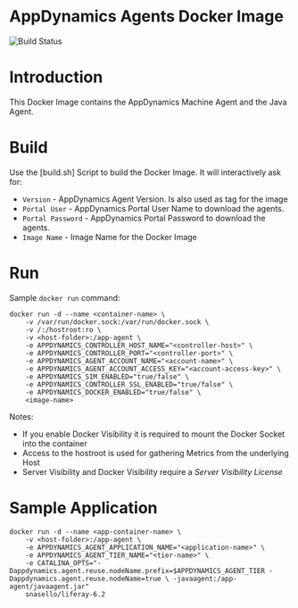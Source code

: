 AppDynamics Agents Docker Image
======
![Build Status](https://jenkins.appd.duckdns.org/buildStatus/icon?job=DOCKER_appd_agents)
# Introduction
This Docker Image contains the AppDynamics Machine Agent and the Java Agent.
# Build
Use the [build.sh] Script to build the Docker Image. It will interactively ask for:
* ```Version``` -  AppDynamics Agent Version. Is also used as tag for the image
* ```Portal User``` - AppDynamics Portal User Name to download the agents.
* ```Portal Password``` - AppDynamics Portal Password to download the agents.
* ```Image Name``` - Image Name for the Docker Image

# Run
Sample ```docker run``` command:
```
docker run -d --name <container-name> \
    -v /var/run/docker.sock:/var/run/docker.sock \
    -v /:/hostroot:ro \
    -v <host-folder>:/app-agent \
    -e APPDYNAMICS_CONTROLLER_HOST_NAME="<controller-host>" \
    -e APPDYNAMICS_CONTROLLER_PORT="<controller-port>" \
    -e APPDYNAMICS_AGENT_ACCOUNT_NAME="<account-name>" \
    -e APPDYNAMICS_AGENT_ACCOUNT_ACCESS_KEY="<account-access-key>" \
    -e APPDYNAMICS_SIM_ENABLED="true/false" \
    -e APPDYNAMICS_CONTROLLER_SSL_ENABLED="true/false" \
    -e APPDYNAMICS_DOCKER_ENABLED="true/false" \
    <image-name>
```
Notes:
* If you enable Docker Visibility it is required to mount the Docker Socket into the container
* Access to the hostroot is used for gathering Metrics from the underlying Host
* Server Visibility and Docker Visibility require a *Server Visibility License*

# Sample Application
```
docker run -d --name <app-container-name> \
    -v <host-folder>:/app-agent \
    -e APPDYNAMICS_AGENT_APPLICATION_NAME="<application-name>" \
    -e APPDYNAMICS_AGENT_TIER_NAME="<tier-name>" \
    -e CATALINA_OPTS="-Dappdynamics.agent.reuse.nodeName.prefix=$APPDYNAMICS_AGENT_TIER -Dappdynamics.agent.reuse.nodeName=true \ -javaagent:/app-agent/javaagent.jar"
    snasello/liferay-6.2
```

[image.sh]: /image.sh
